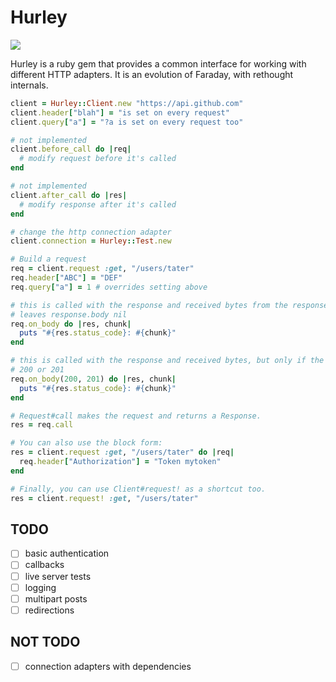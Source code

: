 # Hurley

![](http://comicstheblog.com/wp-content/uploads/2013/10/Hurley-Run.gif)

Hurley is a ruby gem that provides a common interface for working with different
HTTP adapters.  It is an evolution of Faraday, with rethought internals.

```ruby
client = Hurley::Client.new "https://api.github.com"
client.header["blah"] = "is set on every request"
client.query["a"] = "?a is set on every request too"

# not implemented
client.before_call do |req|
  # modify request before it's called
end

# not implemented
client.after_call do |res|
  # modify response after it's called
end

# change the http connection adapter
client.connection = Hurley::Test.new

# Build a request
req = client.request :get, "/users/tater"
req.header["ABC"] = "DEF"
req.query["a"] = 1 # overrides setting above

# this is called with the response and received bytes from the response
# leaves response.body nil
req.on_body do |res, chunk|
  puts "#{res.status_code}: #{chunk}"
end

# this is called with the response and received bytes, but only if the status is
# 200 or 201
req.on_body(200, 201) do |res, chunk|
  puts "#{res.status_code}: #{chunk}"
end

# Request#call makes the request and returns a Response.
res = req.call

# You can also use the block form:
res = client.request :get, "/users/tater" do |req|
  req.header["Authorization"] = "Token mytoken"
end

# Finally, you can use Client#request! as a shortcut too.
res = client.request! :get, "/users/tater"
```

## TODO

* [ ] basic authentication
* [ ] callbacks
* [ ] live server tests
* [ ] logging
* [ ] multipart posts
* [ ] redirections

## NOT TODO

* [ ] connection adapters with dependencies
